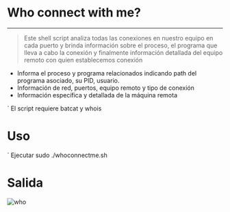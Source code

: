 # Who connect with me?
--------

> Este shell script analiza todas las conexiones en nuestro equipo en cada puerto y brinda información sobre el proceso, el programa que lleva a cabo la conexión y finalmente información detallada del equipo remoto con quien establecemos conexión 

- Informa el proceso y programa relacionados indicando path del programa asociado, su PID, usuario.
- Información de red, puertos, equipo remoto y tipo de conexión
- Información específica y detallada de la máquina remota

` El script requiere batcat y whois

# Uso
` Ejecutar sudo ./whoconnectme.sh

# Salida
![who](https://github.com/SebSecRepos/WhoConnectWhitMe-/assets/130188315/b3636413-4d77-47b0-8e86-4028872804e0)
